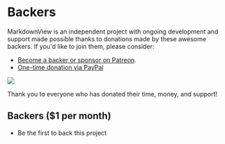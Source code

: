 # Backers

MarkdownView is an independent project with ongoing development and support made possible thanks to donations made by these awesome backers. If you'd like to join them, please consider:

- [Become a backer or sponsor on Patreon](https://www.patreon.com/mukeshsolanki).
- [One-time donation via PayPal](https://www.paypal.me/mukeshsolanki)

<a href="https://www.patreon.com/bePatron?c=935498" alt="Become a Patron"><img src="https://c5.patreon.com/external/logo/become_a_patron_button.png" /></a>

Thank you to everyone who has donated their time, money, and support!

## Backers ($1 per month)
- Be the first to back this project